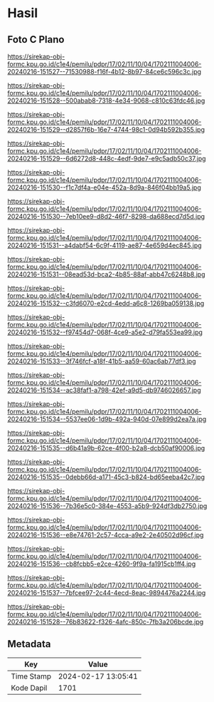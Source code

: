 # Hasil

## Foto C Plano

https://sirekap-obj-formc.kpu.go.id/c1e4/pemilu/pdpr/17/02/11/10/04/1702111004006-20240216-151527--71530988-f16f-4b12-8b97-84ce6c596c3c.jpg

https://sirekap-obj-formc.kpu.go.id/c1e4/pemilu/pdpr/17/02/11/10/04/1702111004006-20240216-151528--500abab8-7318-4e34-9068-c810c63fdc46.jpg

https://sirekap-obj-formc.kpu.go.id/c1e4/pemilu/pdpr/17/02/11/10/04/1702111004006-20240216-151529--d2857f6b-16e7-4744-98c1-0d94b592b355.jpg

https://sirekap-obj-formc.kpu.go.id/c1e4/pemilu/pdpr/17/02/11/10/04/1702111004006-20240216-151529--6d6272d8-448c-4edf-9de7-e9c5adb50c37.jpg

https://sirekap-obj-formc.kpu.go.id/c1e4/pemilu/pdpr/17/02/11/10/04/1702111004006-20240216-151530--f1c7df4a-e04e-452a-8d9a-846f04bb19a5.jpg

https://sirekap-obj-formc.kpu.go.id/c1e4/pemilu/pdpr/17/02/11/10/04/1702111004006-20240216-151530--7eb10ee9-d8d2-46f7-8298-da688ecd7d5d.jpg

https://sirekap-obj-formc.kpu.go.id/c1e4/pemilu/pdpr/17/02/11/10/04/1702111004006-20240216-151531--a4dabf54-6c9f-4119-ae87-4e659d4ec845.jpg

https://sirekap-obj-formc.kpu.go.id/c1e4/pemilu/pdpr/17/02/11/10/04/1702111004006-20240216-151531--08ead53d-bca2-4b85-88af-abb47c6248b8.jpg

https://sirekap-obj-formc.kpu.go.id/c1e4/pemilu/pdpr/17/02/11/10/04/1702111004006-20240216-151532--c3fd6070-e2cd-4edd-a6c8-1269ba059138.jpg

https://sirekap-obj-formc.kpu.go.id/c1e4/pemilu/pdpr/17/02/11/10/04/1702111004006-20240216-151532--f97454d7-068f-4ce9-a5e2-d79fa553ea99.jpg

https://sirekap-obj-formc.kpu.go.id/c1e4/pemilu/pdpr/17/02/11/10/04/1702111004006-20240216-151533--3f746fcf-a18f-41b5-aa59-60ac6ab77df3.jpg

https://sirekap-obj-formc.kpu.go.id/c1e4/pemilu/pdpr/17/02/11/10/04/1702111004006-20240216-151534--ac38faf1-a798-42ef-a9d5-db9746026657.jpg

https://sirekap-obj-formc.kpu.go.id/c1e4/pemilu/pdpr/17/02/11/10/04/1702111004006-20240216-151534--5537ee06-1d9b-492a-940d-07e899d2ea7a.jpg

https://sirekap-obj-formc.kpu.go.id/c1e4/pemilu/pdpr/17/02/11/10/04/1702111004006-20240216-151535--d6b41a9b-62ce-4f00-b2a8-dcb50af90006.jpg

https://sirekap-obj-formc.kpu.go.id/c1e4/pemilu/pdpr/17/02/11/10/04/1702111004006-20240216-151535--0debb66d-a171-45c3-b824-bd65eeba42c7.jpg

https://sirekap-obj-formc.kpu.go.id/c1e4/pemilu/pdpr/17/02/11/10/04/1702111004006-20240216-151536--7b36e5c0-384e-4553-a5b9-924df3db2750.jpg

https://sirekap-obj-formc.kpu.go.id/c1e4/pemilu/pdpr/17/02/11/10/04/1702111004006-20240216-151536--e8e74761-2c57-4cca-a9e2-2e40502d96cf.jpg

https://sirekap-obj-formc.kpu.go.id/c1e4/pemilu/pdpr/17/02/11/10/04/1702111004006-20240216-151536--cb8fcbb5-e2ce-4260-9f9a-fa1915cb1ff4.jpg

https://sirekap-obj-formc.kpu.go.id/c1e4/pemilu/pdpr/17/02/11/10/04/1702111004006-20240216-151537--7bfcee97-2c44-4ecd-8eac-9894476a2244.jpg

https://sirekap-obj-formc.kpu.go.id/c1e4/pemilu/pdpr/17/02/11/10/04/1702111004006-20240216-151528--76b83622-f326-4afc-850c-7fb3a206bcde.jpg


## Metadata

| Key        | Value               |
| ---------- | ------------------- |
| Time Stamp | 2024-02-17 13:05:41 |
| Kode Dapil | 1701                |



